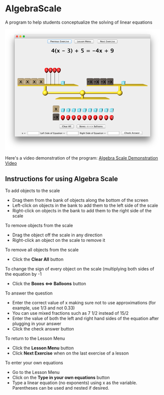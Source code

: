 # AlgebraScale
A program to help students conceptualize the solving of linear equations

![Screen Shot of Algebra Scale Program](AlgebraScaleScreenShot.png)

Here's a video demonstration of the program: [Algebra Scale Demonstration Video](https://www.youtube.com/watch?v=2enx-fsJMTk)

## Instructions for using Algebra Scale

To add objects to the scale
* Drag them from the bank of objects along the bottom of the screen
* Left-click on objects in the bank to add them to the left side of the scale
* Right-click on objects in the bank to add them to the right side of the scale

To remove objects from the scale
* Drag the object off the scale in any direction
* Right-click an object on the scale to remove it

To remove all objects from the scale
* Click the **Clear All** button

To change the sign of every object on the scale (multiplying both sides of the equation by -1
* Click the **Boxes <==> Balloons** button

To answer the question
* Enter the correct value of x making sure not to use approximations (for example, use 1/3 and not 0.33)
* You can use mixed fractions such as 7 1/2 instead of 15/2
* Enter the value of both the left and right hand sides of the equation after plugging in your answer
* Click the check answer button

To return to the Lesson Menu
* Click the **Lesson Menu** button
* Click **Next Exercise** when on the last exercise of a lesson

To enter your own equations
* Go to the Lesson Menu
* Click on the **Type in your own equations** button
* Type a linear equation (no exponents) using x as the variable. Parentheses can be used and nested if desired.
